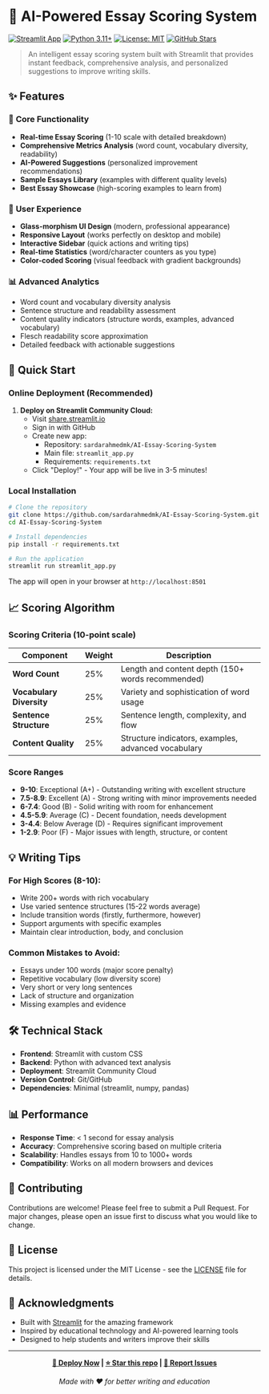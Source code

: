 # 🚀 AI-Powered Essay Scoring System

[![Streamlit App](https://static.streamlit.io/badges/streamlit_badge_black_white.svg)](https://share.streamlit.io/)
[![Python 3.11+](https://img.shields.io/badge/Python-3.11+-blue.svg)](https://www.python.org/downloads/)
[![License: MIT](https://img.shields.io/badge/License-MIT-yellow.svg)](LICENSE)
[![GitHub Stars](https://img.shields.io/github/stars/sardarahmedmk/AI-Essay-Scoring-System?style=social)](https://github.com/sardarahmedmk/AI-Essay-Scoring-System)

> An intelligent essay scoring system built with Streamlit that provides instant feedback, comprehensive analysis, and personalized suggestions to improve writing skills.

## ✨ Features

### 🎯 **Core Functionality**
- **Real-time Essay Scoring** (1-10 scale with detailed breakdown)
- **Comprehensive Metrics Analysis** (word count, vocabulary diversity, readability)
- **AI-Powered Suggestions** (personalized improvement recommendations)
- **Sample Essays Library** (examples with different quality levels)
- **Best Essay Showcase** (high-scoring examples to learn from)

### 🎨 **User Experience**
- **Glass-morphism UI Design** (modern, professional appearance)
- **Responsive Layout** (works perfectly on desktop and mobile)
- **Interactive Sidebar** (quick actions and writing tips)
- **Real-time Statistics** (word/character counters as you type)
- **Color-coded Scoring** (visual feedback with gradient backgrounds)

### 📊 **Advanced Analytics**
- Word count and vocabulary diversity analysis
- Sentence structure and readability assessment  
- Content quality indicators (structure words, examples, advanced vocabulary)
- Flesch readability score approximation
- Detailed feedback with actionable suggestions

## 🚀 Quick Start

### Online Deployment (Recommended)

1. **Deploy on Streamlit Community Cloud:**
   - Visit [share.streamlit.io](https://share.streamlit.io/)
   - Sign in with GitHub
   - Create new app:
     - Repository: `sardarahmedmk/AI-Essay-Scoring-System`
     - Main file: `streamlit_app.py`
     - Requirements: `requirements.txt`
   - Click "Deploy!" - Your app will be live in 3-5 minutes!

### Local Installation

```bash
# Clone the repository
git clone https://github.com/sardarahmedmk/AI-Essay-Scoring-System.git
cd AI-Essay-Scoring-System

# Install dependencies
pip install -r requirements.txt

# Run the application
streamlit run streamlit_app.py
```

The app will open in your browser at `http://localhost:8501`

## 📈 Scoring Algorithm

### **Scoring Criteria (10-point scale)**

| Component | Weight | Description |
|-----------|--------|-------------|
| **Word Count** | 25% | Length and content depth (150+ words recommended) |
| **Vocabulary Diversity** | 25% | Variety and sophistication of word usage |
| **Sentence Structure** | 25% | Sentence length, complexity, and flow |
| **Content Quality** | 25% | Structure indicators, examples, advanced vocabulary |

### **Score Ranges**
- **9-10**: Exceptional (A+) - Outstanding writing with excellent structure
- **7.5-8.9**: Excellent (A) - Strong writing with minor improvements needed
- **6-7.4**: Good (B) - Solid writing with room for enhancement
- **4.5-5.9**: Average (C) - Decent foundation, needs development
- **3-4.4**: Below Average (D) - Requires significant improvement
- **1-2.9**: Poor (F) - Major issues with length, structure, or content

## 💡 Writing Tips

### **For High Scores (8-10):**
- Write 200+ words with rich vocabulary
- Use varied sentence structures (15-22 words average)
- Include transition words (firstly, furthermore, however)
- Support arguments with specific examples
- Maintain clear introduction, body, and conclusion

### **Common Mistakes to Avoid:**
- Essays under 100 words (major score penalty)
- Repetitive vocabulary (low diversity score)
- Very short or very long sentences
- Lack of structure and organization
- Missing examples and evidence

## 🛠️ Technical Stack

- **Frontend**: Streamlit with custom CSS
- **Backend**: Python with advanced text analysis
- **Deployment**: Streamlit Community Cloud
- **Version Control**: Git/GitHub
- **Dependencies**: Minimal (streamlit, numpy, pandas)

## 📊 Performance

- **Response Time**: < 1 second for essay analysis
- **Accuracy**: Comprehensive scoring based on multiple criteria
- **Scalability**: Handles essays from 10 to 1000+ words
- **Compatibility**: Works on all modern browsers and devices

## 🤝 Contributing

Contributions are welcome! Please feel free to submit a Pull Request. For major changes, please open an issue first to discuss what you would like to change.

## 📄 License

This project is licensed under the MIT License - see the [LICENSE](LICENSE) file for details.

## 🙏 Acknowledgments

- Built with [Streamlit](https://streamlit.io/) for the amazing framework
- Inspired by educational technology and AI-powered learning tools
- Designed to help students and writers improve their skills

---

<div align="center">

**[🚀 Deploy Now](https://share.streamlit.io/) | [⭐ Star this repo](https://github.com/sardarahmedmk/AI-Essay-Scoring-System) | [🐛 Report Issues](https://github.com/sardarahmedmk/AI-Essay-Scoring-System/issues)**

*Made with ❤️ for better writing and education*

</div>
